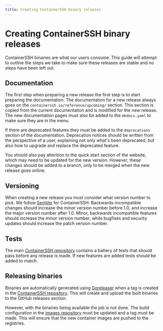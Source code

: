 ```yaml
---
title: Creating ContainerSSH binary releases
---
```


# Creating ContainerSSH binary releases

ContainerSSH binaries are what our users consume. This guide will attempt to outline the steps we take to make sure these releases are stable and no steps have been left out.

## Documentation

The first step when preparing a new release the first step is to start preparing the documentation. The documentation for a new release always goes on the `containerssh.io/reference/upcoming/` section. This section is copied from the current documentation and is modified for the new release. The new documentation pages must also be added to the `mkdocs.yaml` to make sure they are in the menu.

If there are deprecated features they must be added to the `deprecations` section of the documentation. Deprecation notices should be written from the perspective of a user, explaining not only what's been deprecated, but also how to upgrade and replace the deprecated feature.

You should also pay attention to the quick start section of the website, which may need to be updated for the new version. However, these changes should be added to a branch, only to be merged when the new release goes online.

## Versioning

When creating a new release you must consider what version number to pick. We follow [SemVer](https://semver.org/) for ContainerSSH. Backwards-incompatible changes should increase the minor version number before 1.0, and increase the major version number after 1.0. Minor, backwards incompatible features should increase the minor version number, while bugfixes and security updates should increase the patch version number.

## Tests

The main [ContainerSSH repository](https://github.com/ContainerSSH/ContainerSSH) contains a battery of tests that should pass before any release is made. If new features are added tests should be added to match.

## Releasing binaries

Binaries are automatically generated using [Goreleaser](https://goreleaser.com) when a tag is created in the [ContainerSSH repository](https://github.com/ContainerSSH/ContainerSSH). This will create and upload the built binaries to the GitHub releases section.

However, with the binaries being available the job is not done. The build configuration in the [images repository](https://github.com/ContainerSSH/images) must be updated and a tag must be made. This will ensure that the new container images are pushed to the registries.

 